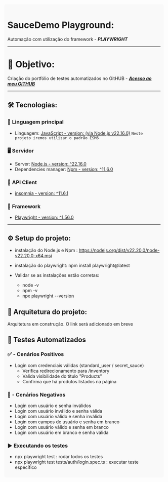  <div style="background-color:#f9f9f9; padding:10px; border-radius:5px;">

# SauceDemo Playground:
Automação com utilização do framework - ***PLAYWRIGHT***
___

# 🎯 Objetivo:

Criação do portfólio de testes automatizados no GitHUB - ***[Acesso ao meu GITHUB](https://github.com/jlamancio)***
___

##  🛠️ Tecnologias:

### 📜 Linguagem principal
- Linguagem: [JavaScript - version:  (via Node.js v22.16.0)](ecma-international.org) `Neste projeto iremos utilizar o padrão ESM6`

### 🖥️ Servidor
- Server:               [Node.js    - version:  ^22.16.0](https://nodejs.org/en/) 
- Dependencies manager: [Npm        - version:  ^11.6.0](https://www.npmjs.com/)

### 🔗 API Client
- [insomnia   - version:  ^11.6.1](https://insomnia.rest/download)

### 🎨 Framework
- [Playwright - version:  ^1.56.0](https://playwright.dev/)
___

## ⚙️ Setup do projeto:
-  instalação do Node.js e Npm : https://nodejs.org/dist/v22.20.0/node-v22.20.0-x64.msi
-  instalação do playwright: npm install playwright@latest

-  Validar se as instalações estão corretas:
    -  node -v
    -  npm -v
    -  npx playwright --version

## 🧱 Arquitetura do projeto:
Arquitetura em construção. O link será adicionado em breve

## 🧪 Testes Automatizados

### ✅ - Cenários Positivos <br>
  - Login com credenciais válidas (standard_user / secret_sauce)
    - Verifica redirecionamento para /inventory
    - Valida visibilidade do título "Products"
    - Confirma que há produtos listados na página

### 🚫 - Cenários Negativos <br>
- Login com usuário e senha inválidos
- Login com usuário inválido e senha válida
- Login com usuário válido e senha inválida
- Login com campos de usuário e senha em branco
- Login com usuário válido e senha em branco
- Login com usuário em branco e senha válida

### ▶️ Executando os testes
 - npx playwright test  : rodar todos os testes
 - npx playwright test tests/auth/login.spec.ts : executar teste específico

</div>
 